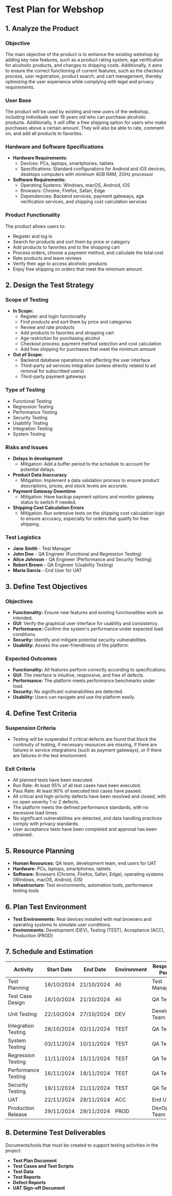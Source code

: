 # **Test Plan for Webshop**

## **1. Analyze the Product**

### **Objective**

The main objective of the product is to enhance the existing webshop by adding key new features, such as a product rating system, age verification for alcoholic products, and changes to shipping costs. Additionally, it aims to ensure the correct functioning of current features, such as the checkout process, user registration, product search, and cart management, thereby optimizing the user experience while complying with legal and privacy requirements.

### **User Base**

The product will be used by existing and new users of the webshop, including individuals over 18 years old who can purchase alcoholic products. Additionally, it will offer a free shipping option for users who make purchases above a certain amount. They will also be able to rate, comment on, and add all products to favorites.

### **Hardware and Software Specifications**

- **Hardware Requirements:**
    - Devices: PCs, laptops, smartphones, tablets
    - Specifications: Standard configurations for Android and iOS devices, desktops computers with minimum 4GB RAM, 2GHz processor
- **Software Requirements:**
    - Operating Systems: Windows, macOS, Android, iOS
    - Browsers: Chrome, Firefox, Safari, Edge
    - Dependencies: Backend services, payment gateways, age verification services, and shipping cost calculation services

### **Product Functionality**

The product allows users to:

- Register and log in
- Search for products and sort them by price or category
- Add products to favorites and to the shopping cart
- Process orders, choose a payment method, and calculate the total cost
- Rate products and leave reviews
- Verify their age to access alcoholic products
- Enjoy free shipping on orders that meet the minimum amount

## **2. Design the Test Strategy**

### **Scope of Testing**

- **In Scope:**
    - Register and login functionality
    - Find products and sort them by price and categories
    - Review and rate products
    - Add products to favorites and shopping cart
    - Age restriction for purchasing alcohol
    - Checkout process: payment method selection and cost calculation
    - Add free shipping for purchases that meet the minimum amount
- **Out of Scope:**
    - Backend database operations not affecting the user interface
    - Third-party ad services integration (unless directly related to ad removal for subscribed users)
    - Third-party payment gateways

### **Type of Testing**

- Functional Testing
- Regression Testing
- Performance Testing
- Security Testing
- Usability Testing
- Integration Testing
- System Testing

### **Risks and Issues**
- **Delays in development**
    - Mitigation: Add a buffer period to the schedule to account for potential delays.
- **Product Data Inaccuracy**
    - Mitigation: Implement a data validation process to ensure product descriptions, prices, and stock levels are accurate.
- **Payment Gateway Downtime**
    - Mitigation: Have backup payment options and monitor gateway status to switch if needed.
- **Shipping Cost Calculation Errors**
    - Mitigation: Run extensive tests on the shipping cost calculation logic to ensure accuracy, especially for orders that qualify for free shipping.

### **Test Logistics**

- **Jane Smith** - Test Manager
- **John Doe** - QA Engineer (Functional and Regression Testing)
- **Alice Johnson** - QA Engineer (Performance and Security Testing)
- **Robert Brown** - QA Engineer (Usability Testing)
- **Maria Garcia** - End User for UAT

## **3. Define Test Objectives**

### **Objectives**

- **Functionality:** Ensure new features and existing functionalities work as intended.
- **GUI:** Verify the graphical user interface for usability and consistency.
- **Performance:** Confirm the system's performance under expected load conditions.
- **Security:** Identify and mitigate potential security vulnerabilities.
- **Usability:** Assess the user-friendliness of the platform.

### **Expected Outcomes**

- **Functionality:** All features perform correctly according to specifications.
- **GUI:** The interface is intuitive, responsive, and free of defects.
- **Performance:** The platform meets performance benchmarks under load.
- **Security:** No significant vulnerabilities are detected.
- **Usability:** Users can navigate and use the platform easily.

## **4. Define Test Criteria**

### **Suspension Criteria**

- Testing will be suspended if critical defects are found that block the continuity of testing, if necessary resources are missing, if there are failures in service integrations (such as payment gateways), or if there are failures in the test environment.

### **Exit Criteria**

- All planned tests have been executed.
- Run Rate: At least 95% of all test cases have been executed.
- Pass Rate: At least 90% of executed test cases have passed.
- All critical and high-priority defects have been resolved and closed, with no open severity 1 or 2 defects.
- The platform meets the defined performance standards, with no excessive load times.
- No significant vulnerabilities are detected, and data handling practices comply with privacy standards.
- User acceptance tests have been completed and approval has been obtained.

## **5. Resource Planning**

- **Human Resources:** QA team, development team, end users for UAT
- **Hardware:** PCs, laptops, smartphones, tablets
- **Software:** Browsers (Chrome, Firefox, Safari, Edge), operating systems (Windows, macOS, Android, iOS)
- **Infrastructure:** Test environments, automation tools, performance testing tools

## **6. Plan Test Environment**

- **Test Environments:** Real devices installed with real browsers and operating systems to simulate user conditions.
- **Environments:** Development (DEV), Testing (TEST), Acceptance (ACC), Production (PROD)

## **7. Schedule and Estimation**

| Activity | Start Date | End Date | Environment | Responsible Person | Estimated Effort |
| --- | --- | --- | --- | --- | --- |
| Test Planning | 16/10/2024 | 21/10/2024 | All | Test Manager | 15 hours |
| Test Case Design | 16/10/2024 | 21/10/2024 | All | QA Team | 30 hours |
| Unit Testing | 22/10/2024 | 27/10/2024 | DEV | Development Team | 40 hours |
| Integration Testing | 28/10/2024 | 02/11/2024 | TEST | QA Team | 25 hours |
| System Testing | 03/11/2024 | 10/11/2024 | TEST | QA Team | 50 hours |
| Regression Testing | 11/11/2024 | 15/11/2024 | TEST | QA Team | 30 hours |
| Performance Testing | 16/11/2024 | 18/11/2024 | TEST | QA Team | 20 hours |
| Security Testing | 19/11/2024 | 21/11/2024 | TEST | QA Team | 20 hours |
| UAT | 22/11/2024 | 28/11/2024 | ACC | End Users | 40 hours |
| Production Release | 29/11/2024 | 29/11/2024 | PROD | DevOps Team | 10 hours |

## **8. Determine Test Deliverables**

Documents/tools that must be created to support testing activities in the project:

- **Test Plan Document**
- **Test Cases and Test Scripts**
- **Test Data**
- **Test Reports**
- **Defect Reports**
- **UAT Sign-off Document**

